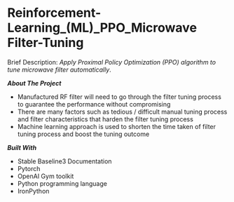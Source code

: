 # Reinforcement-Learning_(ML)_PPO_Microwave Filter-Tuning
Brief Description: _Apply Proximal Policy Optimization (PPO) algorithm to tune microwave filter automatically_.<br />


**_About The Project_**<br />
- Manufactured RF filter will need to go through the filter tuning process to guarantee the performance without compromising
- There are many factors such as tedious / difficult manual tuning process and filter characteristics that harden the filter tuning process
- Machine learning approach is used to shorten the time taken of filter tuning process and boost the tuning outcome


**_Built With_**<br />
- Stable Baseline3 Documentation
- Pytorch
- OpenAI Gym toolkit
- Python programming language
- IronPython 
